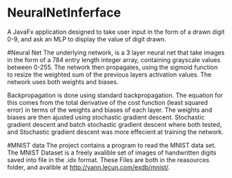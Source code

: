 # NeuralNetInferface

A JavaFx application designed to take user input in the form of a drawn digit 0-9, and ask an MLP to display the value of digit drawn.

#Neural Net
The underlying network, is a 3 layer neural net that take images in the form of a 784 entry length integer array, containing grayscale values between 0-255. The network then propagates, using the sigmoid function to resize the weighted sum of the previous layers activation values. The network uses both weights and biases.

Backpropagation is done using standard backpropagation. The equation for this comes from the total derivative of the cost function (least squared error) in terms of the weights and biases of each layer. The weights and biases are then ajusted using stochastic gradient descent. Stochastic gradient descent and batch stochastic gradient descent where both tested, and Stochastic gradient descent was more effecient at training the network.

#MNIST data
The project contains a program to read the MNIST data set. The MNIST Dataset is a freely avalible set of images of handwritten digits saved into file in the .idx format. These Files are both in the reasources folder, and avalible at http://yann.lecun.com/exdb/mnist/.
